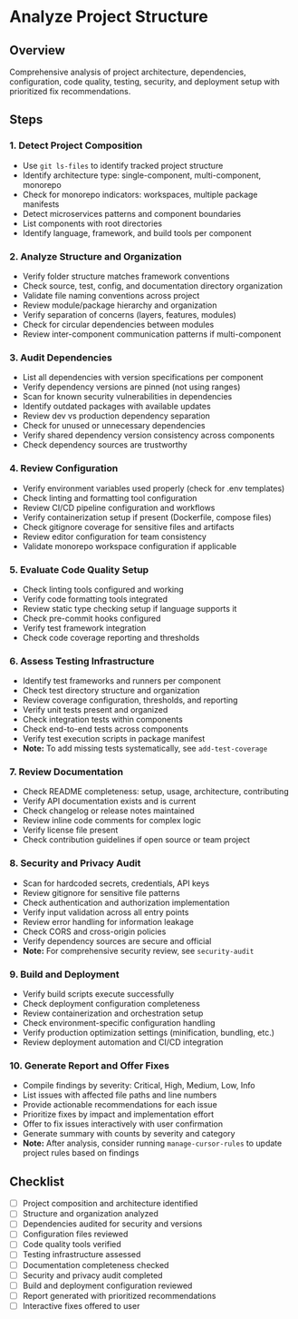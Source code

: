 # Analyze Project Structure

## Overview
Comprehensive analysis of project architecture, dependencies, configuration, code quality, testing, security, and deployment setup with prioritized fix recommendations.

## Steps

### 1. Detect Project Composition
- Use `git ls-files` to identify tracked project structure
- Identify architecture type: single-component, multi-component, monorepo
- Check for monorepo indicators: workspaces, multiple package manifests
- Detect microservices patterns and component boundaries
- List components with root directories
- Identify language, framework, and build tools per component

### 2. Analyze Structure and Organization
- Verify folder structure matches framework conventions
- Check source, test, config, and documentation directory organization
- Validate file naming conventions across project
- Review module/package hierarchy and organization
- Verify separation of concerns (layers, features, modules)
- Check for circular dependencies between modules
- Review inter-component communication patterns if multi-component

### 3. Audit Dependencies
- List all dependencies with version specifications per component
- Verify dependency versions are pinned (not using ranges)
- Scan for known security vulnerabilities in dependencies
- Identify outdated packages with available updates
- Review dev vs production dependency separation
- Check for unused or unnecessary dependencies
- Verify shared dependency version consistency across components
- Check dependency sources are trustworthy

### 4. Review Configuration
- Verify environment variables used properly (check for .env templates)
- Check linting and formatting tool configuration
- Review CI/CD pipeline configuration and workflows
- Verify containerization setup if present (Dockerfile, compose files)
- Check gitignore coverage for sensitive files and artifacts
- Review editor configuration for team consistency
- Validate monorepo workspace configuration if applicable

### 5. Evaluate Code Quality Setup
- Check linting tools configured and working
- Verify code formatting tools integrated
- Review static type checking setup if language supports it
- Check pre-commit hooks configured
- Verify test framework integration
- Check code coverage reporting and thresholds

### 6. Assess Testing Infrastructure
- Identify test frameworks and runners per component
- Check test directory structure and organization
- Review coverage configuration, thresholds, and reporting
- Verify unit tests present and organized
- Check integration tests within components
- Check end-to-end tests across components
- Verify test execution scripts in package manifest
- **Note:** To add missing tests systematically, see `add-test-coverage`

### 7. Review Documentation
- Check README completeness: setup, usage, architecture, contributing
- Verify API documentation exists and is current
- Check changelog or release notes maintained
- Review inline code comments for complex logic
- Verify license file present
- Check contribution guidelines if open source or team project

### 8. Security and Privacy Audit
- Scan for hardcoded secrets, credentials, API keys
- Review gitignore for sensitive file patterns
- Check authentication and authorization implementation
- Verify input validation across all entry points
- Review error handling for information leakage
- Check CORS and cross-origin policies
- Verify dependency sources are secure and official
- **Note:** For comprehensive security review, see `security-audit`

### 9. Build and Deployment
- Verify build scripts execute successfully
- Check deployment configuration completeness
- Review containerization and orchestration setup
- Check environment-specific configuration handling
- Verify production optimization settings (minification, bundling, etc.)
- Review deployment automation and CI/CD integration

### 10. Generate Report and Offer Fixes
- Compile findings by severity: Critical, High, Medium, Low, Info
- List issues with affected file paths and line numbers
- Provide actionable recommendations for each issue
- Prioritize fixes by impact and implementation effort
- Offer to fix issues interactively with user confirmation
- Generate summary with counts by severity and category
- **Note:** After analysis, consider running `manage-cursor-rules` to update project rules based on findings

## Checklist
- [ ] Project composition and architecture identified
- [ ] Structure and organization analyzed
- [ ] Dependencies audited for security and versions
- [ ] Configuration files reviewed
- [ ] Code quality tools verified
- [ ] Testing infrastructure assessed
- [ ] Documentation completeness checked
- [ ] Security and privacy audit completed
- [ ] Build and deployment configuration reviewed
- [ ] Report generated with prioritized recommendations
- [ ] Interactive fixes offered to user
